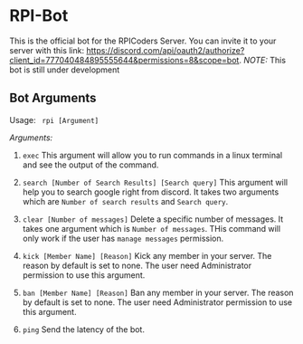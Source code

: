 # RPI-Bot
This is the official bot for the RPICoders Server. You can invite it to your server with this link: https://discord.com/api/oauth2/authorize?client_id=777040484895555644&permissions=8&scope=bot. *NOTE:*  This bot is still under development  

## Bot Arguments
Usage: ` rpi [Argument]`


*Arguments:*  

1. `exec`
This argument will allow you to run commands in a linux terminal and see the output of the command.


2. `search [Number of Search Results] [Search query]`
This argument will help you to search google right from discord. It takes two arguments which are `Number of search results` and `Search query`.   
  

3. `clear [Number of messages]`
Delete a specific number of messages. It takes one argument which is `Number of messages`. THis command will only work if the user has `manage messages` permission.  


4. `kick [Member Name] [Reason]`
Kick any member in your server. The reason by default is set to none. The user need Administrator permission to use this argument.
  

5. `ban [Member Name] [Reason]`
Ban any member in your server. The reason by default is set to none. The user need Administrator permission to use this argument.


6. `ping`
Send the latency of the bot.





